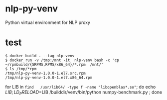 # nlp-py-venv
Python virtual environment for NLP proxy

# test

    $ docker build . --tag nlp-venv
    $ docker run -v /tmp:/mnt -it  nlp-venv bash -c 'cp ~/rpmbuild/{SRPMS,RPMS/x86_64}/*.rpm  /mnt/'
    $ ls /tmp/*rpm
    /tmp/nlp-py-venv-1.0.0-1.el7.src.rpm
    /tmp/nlp-py-venv-1.0.0-1.el7.x86_64.rpm

 for LIB in `find   /usr/lib64/ -type f -name "libopenblas*.so"`; do echo $LIB; LD_PRELOAD=$LIB /builddir/venv/bin/python numpy-benchmark.py ; done
